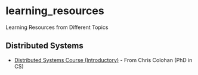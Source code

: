 # learning_resources
Learning Resources from Different Topics

## Distributed Systems
- [Distributed Systems Course (Introductory)](https://www.distributedsystemscourse.com/) - From Chris Colohan (PhD in CS)
